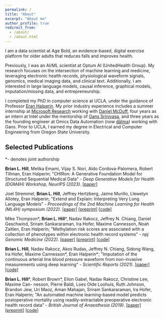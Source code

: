 ```yaml
---
permalink: /
title: "About"
excerpt: "About me"
author_profile: true
redirect_from: 
  - /about/
  - /about.html
---
```


I am a data scientist at Age Bold, an evidence-based, digital exercise platform for older adults that reduces falls and improves health.

Previously, I was an AI/ML scientist at Optum AI (UnitedHealth Group). My research focuses on the intersection of machine learning and medicine, leveraging electronic health records, physiological waveform signals, genomics, medical imaging data, and clinical text. Additionally, I am interested in large language models, causal inference, graphical models, imputation/missing data, and entrepreneurship.

I completed my PhD in computer science at UCLA, under the guidance of Professor [Eran Halperin](https://www.eranhalperingenomics.com).
My prior industry experience includes a summer internship at [Microsoft Research](https://www.microsoft.com/en-us/research/)  working with [Daniel McDuff](http://alumni.media.mit.edu/~djmcduff/), four years as an intern at Intel under the mentorship of [Gans Srinivasa](https://www.linkedin.com/in/gans-srinivasa-oda/), and three years as the founding engineer at Omics Data Automation (now [dātma](https://www.datma.com)) working with Gans. Prior to UCLA, I earned my degree in Electrical and Computer Engineering from Oregon State University.


## Selected Publications

*- denotes joint authorship

**Brian L. Hill**, Melika Emami, Vijay S. Nori, Aldo Cordova-Palomera, Robert Tillman, Eran Halperin; "CHIRon: A Generative Foundation Model for Structured Sequential Medical Data" - *Deep Generative Models for Health (DGM4H) Workshop, NeurIPS (2023).*
[[paper]](https://openreview.net/forum?id=qV1sBPrfRL)

Joel Stremmel, **Brian L. Hill**, Jeffrey Hertzberg, Jaime Murillo, Llewelyn Allotey, Eran Halperin; "Extend and Explain: Interpreting Very Long Language Models" - *Proceedings of the 2nd Machine Learning for Health (ML4H) symposium (2022).*
[[paper]](https://proceedings.mlr.press/v193/stremmel22a.html) [[preprint]](https://arxiv.org/abs/2209.01174) [[code]](https://github.com/Optum/long-medical-document-lms)

Mike Thompson\*, **Brian L. Hill**\*, Nadav Rakocz, Jeffrey N. Chiang, Daniel Geschwind, Sriram Sankararaman, Ira Hofer, Maxime Cannesson, Noah Zaitlen, Eran Halperin; "Methylation risk scores are associated with a collection of phenotypes within electronic health record systems" - *npj Genomic Medicine (2022).*
[[paper]](https://www.nature.com/articles/s41525-022-00320-1) [[preprint]](https://www.medrxiv.org/content/10.1101/2022.02.07.22270047v1) [[code]](https://github.com/cozygene/EHR_MRS_UCLA)

**Brian L. Hill**, Nadav Rakocz, Akos Rudas, Jeffrey N. Chiang, Sidong Wang, Ira Hofer, Maxime Cannesson\*, Eran Halperin\*; "Imputation of the continuous arterial line blood pressure waveform from non-invasive measurements using deep learning" - *Scientific Reports (2021).*
[[paper]](https://www.nature.com/articles/s41598-021-94913-y) [[code]](https://github.com/brianhill11/ABPImputation)

**Brian L. Hill**\*, Robert Brown\*, Eilon Gabel, Nadav Rakocz, Christine Lee, Maxime Can- nesson, Pierre Baldi, Loes Olde Loohuis, Ruth Johnson, Brandon Jew, Uri Maoz, Aman Mahajan, Sriram Sankararaman, Ira Hofer, Eran Halperin; "An automated machine learning-based model predicts postoperative mortality using readily-extractable preoperative electronic health record data" - *British Journal of Anaesthesia (2019).* 
[[paper]](https://www.sciencedirect.com/science/article/pii/S0007091219306464) [[preprint]](https://www.biorxiv.org/content/10.1101/329813v2.full) [[code]](https://github.com/brianhill11/PreopMortalityPrediction)
